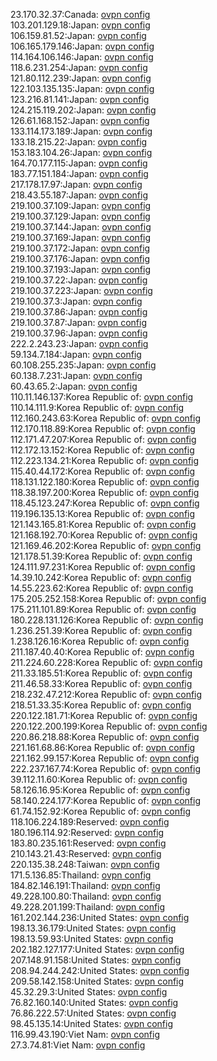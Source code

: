 23.170.32.37:Canada: [ovpn config](vpn/23_170_32_37.ovpn)  
103.201.129.18:Japan: [ovpn config](vpn/103_201_129_18.ovpn)  
106.159.81.52:Japan: [ovpn config](vpn/106_159_81_52.ovpn)  
106.165.179.146:Japan: [ovpn config](vpn/106_165_179_146.ovpn)  
114.164.106.146:Japan: [ovpn config](vpn/114_164_106_146.ovpn)  
118.6.231.254:Japan: [ovpn config](vpn/118_6_231_254.ovpn)  
121.80.112.239:Japan: [ovpn config](vpn/121_80_112_239.ovpn)  
122.103.135.135:Japan: [ovpn config](vpn/122_103_135_135.ovpn)  
123.216.81.141:Japan: [ovpn config](vpn/123_216_81_141.ovpn)  
124.215.119.202:Japan: [ovpn config](vpn/124_215_119_202.ovpn)  
126.61.168.152:Japan: [ovpn config](vpn/126_61_168_152.ovpn)  
133.114.173.189:Japan: [ovpn config](vpn/133_114_173_189.ovpn)  
133.18.215.22:Japan: [ovpn config](vpn/133_18_215_22.ovpn)  
153.183.104.26:Japan: [ovpn config](vpn/153_183_104_26.ovpn)  
164.70.177.115:Japan: [ovpn config](vpn/164_70_177_115.ovpn)  
183.77.151.184:Japan: [ovpn config](vpn/183_77_151_184.ovpn)  
217.178.17.97:Japan: [ovpn config](vpn/217_178_17_97.ovpn)  
218.43.55.187:Japan: [ovpn config](vpn/218_43_55_187.ovpn)  
219.100.37.109:Japan: [ovpn config](vpn/219_100_37_109.ovpn)  
219.100.37.129:Japan: [ovpn config](vpn/219_100_37_129.ovpn)  
219.100.37.144:Japan: [ovpn config](vpn/219_100_37_144.ovpn)  
219.100.37.169:Japan: [ovpn config](vpn/219_100_37_169.ovpn)  
219.100.37.172:Japan: [ovpn config](vpn/219_100_37_172.ovpn)  
219.100.37.176:Japan: [ovpn config](vpn/219_100_37_176.ovpn)  
219.100.37.193:Japan: [ovpn config](vpn/219_100_37_193.ovpn)  
219.100.37.22:Japan: [ovpn config](vpn/219_100_37_22.ovpn)  
219.100.37.223:Japan: [ovpn config](vpn/219_100_37_223.ovpn)  
219.100.37.3:Japan: [ovpn config](vpn/219_100_37_3.ovpn)  
219.100.37.86:Japan: [ovpn config](vpn/219_100_37_86.ovpn)  
219.100.37.87:Japan: [ovpn config](vpn/219_100_37_87.ovpn)  
219.100.37.96:Japan: [ovpn config](vpn/219_100_37_96.ovpn)  
222.2.243.23:Japan: [ovpn config](vpn/222_2_243_23.ovpn)  
59.134.7.184:Japan: [ovpn config](vpn/59_134_7_184.ovpn)  
60.108.255.235:Japan: [ovpn config](vpn/60_108_255_235.ovpn)  
60.138.7.231:Japan: [ovpn config](vpn/60_138_7_231.ovpn)  
60.43.65.2:Japan: [ovpn config](vpn/60_43_65_2.ovpn)  
110.11.146.137:Korea Republic of: [ovpn config](vpn/110_11_146_137.ovpn)  
110.14.111.9:Korea Republic of: [ovpn config](vpn/110_14_111_9.ovpn)  
112.160.243.63:Korea Republic of: [ovpn config](vpn/112_160_243_63.ovpn)  
112.170.118.89:Korea Republic of: [ovpn config](vpn/112_170_118_89.ovpn)  
112.171.47.207:Korea Republic of: [ovpn config](vpn/112_171_47_207.ovpn)  
112.172.13.152:Korea Republic of: [ovpn config](vpn/112_172_13_152.ovpn)  
112.223.134.21:Korea Republic of: [ovpn config](vpn/112_223_134_21.ovpn)  
115.40.44.172:Korea Republic of: [ovpn config](vpn/115_40_44_172.ovpn)  
118.131.122.180:Korea Republic of: [ovpn config](vpn/118_131_122_180.ovpn)  
118.38.197.200:Korea Republic of: [ovpn config](vpn/118_38_197_200.ovpn)  
118.45.123.247:Korea Republic of: [ovpn config](vpn/118_45_123_247.ovpn)  
119.196.135.13:Korea Republic of: [ovpn config](vpn/119_196_135_13.ovpn)  
121.143.165.81:Korea Republic of: [ovpn config](vpn/121_143_165_81.ovpn)  
121.168.192.70:Korea Republic of: [ovpn config](vpn/121_168_192_70.ovpn)  
121.169.46.202:Korea Republic of: [ovpn config](vpn/121_169_46_202.ovpn)  
121.178.51.39:Korea Republic of: [ovpn config](vpn/121_178_51_39.ovpn)  
124.111.97.231:Korea Republic of: [ovpn config](vpn/124_111_97_231.ovpn)  
14.39.10.242:Korea Republic of: [ovpn config](vpn/14_39_10_242.ovpn)  
14.55.223.62:Korea Republic of: [ovpn config](vpn/14_55_223_62.ovpn)  
175.205.252.158:Korea Republic of: [ovpn config](vpn/175_205_252_158.ovpn)  
175.211.101.89:Korea Republic of: [ovpn config](vpn/175_211_101_89.ovpn)  
180.228.131.126:Korea Republic of: [ovpn config](vpn/180_228_131_126.ovpn)  
1.236.251.39:Korea Republic of: [ovpn config](vpn/1_236_251_39.ovpn)  
1.238.126.16:Korea Republic of: [ovpn config](vpn/1_238_126_16.ovpn)  
211.187.40.40:Korea Republic of: [ovpn config](vpn/211_187_40_40.ovpn)  
211.224.60.228:Korea Republic of: [ovpn config](vpn/211_224_60_228.ovpn)  
211.33.185.51:Korea Republic of: [ovpn config](vpn/211_33_185_51.ovpn)  
211.46.58.33:Korea Republic of: [ovpn config](vpn/211_46_58_33.ovpn)  
218.232.47.212:Korea Republic of: [ovpn config](vpn/218_232_47_212.ovpn)  
218.51.33.35:Korea Republic of: [ovpn config](vpn/218_51_33_35.ovpn)  
220.122.181.71:Korea Republic of: [ovpn config](vpn/220_122_181_71.ovpn)  
220.122.200.199:Korea Republic of: [ovpn config](vpn/220_122_200_199.ovpn)  
220.86.218.88:Korea Republic of: [ovpn config](vpn/220_86_218_88.ovpn)  
221.161.68.86:Korea Republic of: [ovpn config](vpn/221_161_68_86.ovpn)  
221.162.99.157:Korea Republic of: [ovpn config](vpn/221_162_99_157.ovpn)  
222.237.167.74:Korea Republic of: [ovpn config](vpn/222_237_167_74.ovpn)  
39.112.11.60:Korea Republic of: [ovpn config](vpn/39_112_11_60.ovpn)  
58.126.16.95:Korea Republic of: [ovpn config](vpn/58_126_16_95.ovpn)  
58.140.224.177:Korea Republic of: [ovpn config](vpn/58_140_224_177.ovpn)  
61.74.152.92:Korea Republic of: [ovpn config](vpn/61_74_152_92.ovpn)  
118.106.224.189:Reserved: [ovpn config](vpn/118_106_224_189.ovpn)  
180.196.114.92:Reserved: [ovpn config](vpn/180_196_114_92.ovpn)  
183.80.235.161:Reserved: [ovpn config](vpn/183_80_235_161.ovpn)  
210.143.21.43:Reserved: [ovpn config](vpn/210_143_21_43.ovpn)  
220.135.38.248:Taiwan: [ovpn config](vpn/220_135_38_248.ovpn)  
171.5.136.85:Thailand: [ovpn config](vpn/171_5_136_85.ovpn)  
184.82.146.191:Thailand: [ovpn config](vpn/184_82_146_191.ovpn)  
49.228.100.80:Thailand: [ovpn config](vpn/49_228_100_80.ovpn)  
49.228.201.199:Thailand: [ovpn config](vpn/49_228_201_199.ovpn)  
161.202.144.236:United States: [ovpn config](vpn/161_202_144_236.ovpn)  
198.13.36.179:United States: [ovpn config](vpn/198_13_36_179.ovpn)  
198.13.59.93:United States: [ovpn config](vpn/198_13_59_93.ovpn)  
202.182.127.177:United States: [ovpn config](vpn/202_182_127_177.ovpn)  
207.148.91.158:United States: [ovpn config](vpn/207_148_91_158.ovpn)  
208.94.244.242:United States: [ovpn config](vpn/208_94_244_242.ovpn)  
209.58.142.158:United States: [ovpn config](vpn/209_58_142_158.ovpn)  
45.32.29.3:United States: [ovpn config](vpn/45_32_29_3.ovpn)  
76.82.160.140:United States: [ovpn config](vpn/76_82_160_140.ovpn)  
76.86.222.57:United States: [ovpn config](vpn/76_86_222_57.ovpn)  
98.45.135.14:United States: [ovpn config](vpn/98_45_135_14.ovpn)  
116.99.43.190:Viet Nam: [ovpn config](vpn/116_99_43_190.ovpn)  
27.3.74.81:Viet Nam: [ovpn config](vpn/27_3_74_81.ovpn)  
